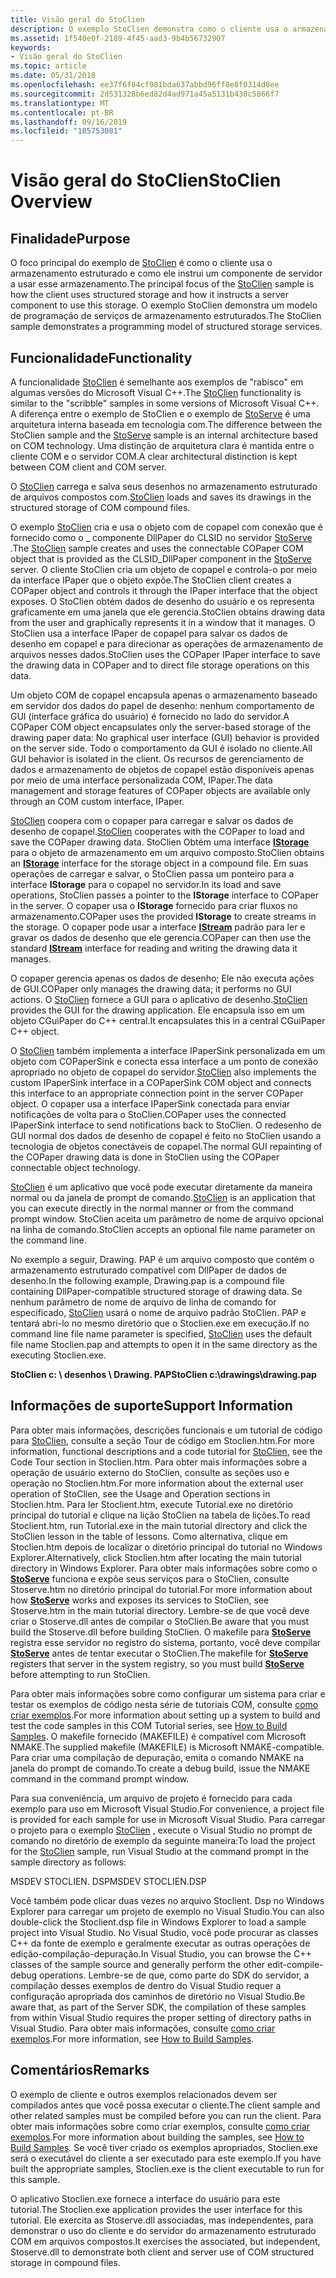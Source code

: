 ```yaml
---
title: Visão geral do StoClien
description: O exemplo StoClien demonstra como o cliente usa o armazenamento estruturado e como ele direciona um componente de servidor para usar esse armazenamento.
ms.assetid: 1f540e0f-2189-4f45-aad3-9b4b56732907
keywords:
- Visão geral do StoClien
ms.topic: article
ms.date: 05/31/2018
ms.openlocfilehash: ee37f6f84cf981bda637abbd96ff8e8f0314d8ee
ms.sourcegitcommit: 2d531328b6ed82d4ad971a45a5131b430c5866f7
ms.translationtype: MT
ms.contentlocale: pt-BR
ms.lasthandoff: 09/16/2019
ms.locfileid: "105753081"
---
```

# <a name="stoclien-overview"></a><span data-ttu-id="8e47d-104">Visão geral do StoClien</span><span class="sxs-lookup"><span data-stu-id="8e47d-104">StoClien Overview</span></span>

## <a name="purpose"></a><span data-ttu-id="8e47d-105">Finalidade</span><span class="sxs-lookup"><span data-stu-id="8e47d-105">Purpose</span></span>

<span data-ttu-id="8e47d-106">O foco principal do exemplo de [StoClien](structured-storage-client-sample--stoclien-.md) é como o cliente usa o armazenamento estruturado e como ele instrui um componente de servidor a usar esse armazenamento.</span><span class="sxs-lookup"><span data-stu-id="8e47d-106">The principal focus of the [StoClien](structured-storage-client-sample--stoclien-.md) sample is how the client uses structured storage and how it instructs a server component to use this storage.</span></span> <span data-ttu-id="8e47d-107">O exemplo StoClien demonstra um modelo de programação de serviços de armazenamento estruturados.</span><span class="sxs-lookup"><span data-stu-id="8e47d-107">The StoClien sample demonstrates a programming model of structured storage services.</span></span>

## <a name="functionality"></a><span data-ttu-id="8e47d-108">Funcionalidade</span><span class="sxs-lookup"><span data-stu-id="8e47d-108">Functionality</span></span>

<span data-ttu-id="8e47d-109">A funcionalidade [StoClien](structured-storage-client-sample--stoclien-.md) é semelhante aos exemplos de "rabisco" em algumas versões do Microsoft Visual C++.</span><span class="sxs-lookup"><span data-stu-id="8e47d-109">The [StoClien](structured-storage-client-sample--stoclien-.md) functionality is similar to the "scribble" samples in some versions of Microsoft Visual C++.</span></span> <span data-ttu-id="8e47d-110">A diferença entre o exemplo de StoClien e o exemplo de [StoServe](structured-storage-server-sample--stoserve-.md) é uma arquitetura interna baseada em tecnologia com.</span><span class="sxs-lookup"><span data-stu-id="8e47d-110">The difference between the StoClien sample and the [StoServe](structured-storage-server-sample--stoserve-.md) sample is an internal architecture based on COM technology.</span></span> <span data-ttu-id="8e47d-111">Uma distinção de arquitetura clara é mantida entre o cliente COM e o servidor COM.</span><span class="sxs-lookup"><span data-stu-id="8e47d-111">A clear architectural distinction is kept between COM client and COM server.</span></span>

<span data-ttu-id="8e47d-112">O [StoClien](structured-storage-client-sample--stoclien-.md) carrega e salva seus desenhos no armazenamento estruturado de arquivos compostos com.</span><span class="sxs-lookup"><span data-stu-id="8e47d-112">[StoClien](structured-storage-client-sample--stoclien-.md) loads and saves its drawings in the structured storage of COM compound files.</span></span>

<span data-ttu-id="8e47d-113">O exemplo [StoClien](structured-storage-client-sample--stoclien-.md) cria e usa o objeto com de copapel com conexão que é fornecido como o \_ componente DllPaper do CLSID no servidor [StoServe](structured-storage-server-sample--stoserve-.md) .</span><span class="sxs-lookup"><span data-stu-id="8e47d-113">The [StoClien](structured-storage-client-sample--stoclien-.md) sample creates and uses the connectable COPaper COM object that is provided as the CLSID\_DllPaper component in the [StoServe](structured-storage-server-sample--stoserve-.md) server.</span></span> <span data-ttu-id="8e47d-114">O cliente StoClien cria um objeto de copapel e controla-o por meio da interface IPaper que o objeto expõe.</span><span class="sxs-lookup"><span data-stu-id="8e47d-114">The StoClien client creates a COPaper object and controls it through the IPaper interface that the object exposes.</span></span> <span data-ttu-id="8e47d-115">O StoClien obtém dados de desenho do usuário e os representa graficamente em uma janela que ele gerencia.</span><span class="sxs-lookup"><span data-stu-id="8e47d-115">StoClien obtains drawing data from the user and graphically represents it in a window that it manages.</span></span> <span data-ttu-id="8e47d-116">O StoClien usa a interface IPaper de copapel para salvar os dados de desenho em copapel e para direcionar as operações de armazenamento de arquivos nesses dados.</span><span class="sxs-lookup"><span data-stu-id="8e47d-116">StoClien uses the COPaper IPaper interface to save the drawing data in COPaper and to direct file storage operations on this data.</span></span>

<span data-ttu-id="8e47d-117">Um objeto COM de copapel encapsula apenas o armazenamento baseado em servidor dos dados do papel de desenho: nenhum comportamento de GUI (interface gráfica do usuário) é fornecido no lado do servidor.</span><span class="sxs-lookup"><span data-stu-id="8e47d-117">A COPaper COM object encapsulates only the server-based storage of the drawing paper data: No graphical user interface (GUI) behavior is provided on the server side.</span></span> <span data-ttu-id="8e47d-118">Todo o comportamento da GUI é isolado no cliente.</span><span class="sxs-lookup"><span data-stu-id="8e47d-118">All GUI behavior is isolated in the client.</span></span> <span data-ttu-id="8e47d-119">Os recursos de gerenciamento de dados e armazenamento de objetos de copapel estão disponíveis apenas por meio de uma interface personalizada COM, IPaper.</span><span class="sxs-lookup"><span data-stu-id="8e47d-119">The data management and storage features of COPaper objects are available only through an COM custom interface, IPaper.</span></span>

<span data-ttu-id="8e47d-120">[StoClien](structured-storage-client-sample--stoclien-.md) coopera com o copaper para carregar e salvar os dados de desenho de copapel.</span><span class="sxs-lookup"><span data-stu-id="8e47d-120">[StoClien](structured-storage-client-sample--stoclien-.md) cooperates with the COPaper to load and save the COPaper drawing data.</span></span> <span data-ttu-id="8e47d-121">StoClien Obtém uma interface [**IStorage**](/windows/desktop/api/Objidl/nn-objidl-istorage) para o objeto de armazenamento em um arquivo composto.</span><span class="sxs-lookup"><span data-stu-id="8e47d-121">StoClien obtains an [**IStorage**](/windows/desktop/api/Objidl/nn-objidl-istorage) interface for the storage object in a compound file.</span></span> <span data-ttu-id="8e47d-122">Em suas operações de carregar e salvar, o StoClien passa um ponteiro para a interface **IStorage** para o copapel no servidor.</span><span class="sxs-lookup"><span data-stu-id="8e47d-122">In its load and save operations, StoClien passes a pointer to the **IStorage** interface to COPaper in the server.</span></span> <span data-ttu-id="8e47d-123">O copaper usa o **IStorage** fornecido para criar fluxos no armazenamento.</span><span class="sxs-lookup"><span data-stu-id="8e47d-123">COPaper uses the provided **IStorage** to create streams in the storage.</span></span> <span data-ttu-id="8e47d-124">O copaper pode usar a interface [**IStream**](/windows/desktop/api/Objidl/nn-objidl-istream) padrão para ler e gravar os dados de desenho que ele gerencia.</span><span class="sxs-lookup"><span data-stu-id="8e47d-124">COPaper can then use the standard [**IStream**](/windows/desktop/api/Objidl/nn-objidl-istream) interface for reading and writing the drawing data it manages.</span></span>

<span data-ttu-id="8e47d-125">O copaper gerencia apenas os dados de desenho; Ele não executa ações de GUI.</span><span class="sxs-lookup"><span data-stu-id="8e47d-125">COPaper only manages the drawing data; it performs no GUI actions.</span></span> <span data-ttu-id="8e47d-126">O [StoClien](structured-storage-client-sample--stoclien-.md) fornece a GUI para o aplicativo de desenho.</span><span class="sxs-lookup"><span data-stu-id="8e47d-126">[StoClien](structured-storage-client-sample--stoclien-.md) provides the GUI for the drawing application.</span></span> <span data-ttu-id="8e47d-127">Ele encapsula isso em um objeto CGuiPaper do C++ central.</span><span class="sxs-lookup"><span data-stu-id="8e47d-127">It encapsulates this in a central CGuiPaper C++ object.</span></span>

<span data-ttu-id="8e47d-128">O [StoClien](structured-storage-client-sample--stoclien-.md) também implementa a interface IPaperSink personalizada em um objeto com COPaperSink e conecta essa interface a um ponto de conexão apropriado no objeto de copapel do servidor.</span><span class="sxs-lookup"><span data-stu-id="8e47d-128">[StoClien](structured-storage-client-sample--stoclien-.md) also implements the custom IPaperSink interface in a COPaperSink COM object and connects this interface to an appropriate connection point in the server COPaper object.</span></span> <span data-ttu-id="8e47d-129">O copaper usa a interface IPaperSink conectada para enviar notificações de volta para o StoClien.</span><span class="sxs-lookup"><span data-stu-id="8e47d-129">COPaper uses the connected IPaperSink interface to send notifications back to StoClien.</span></span> <span data-ttu-id="8e47d-130">O redesenho de GUI normal dos dados de desenho de copapel é feito no StoClien usando a tecnologia de objetos conectáveis de copapel.</span><span class="sxs-lookup"><span data-stu-id="8e47d-130">The normal GUI repainting of the COPaper drawing data is done in StoClien using the COPaper connectable object technology.</span></span>

<span data-ttu-id="8e47d-131">[StoClien](structured-storage-client-sample--stoclien-.md) é um aplicativo que você pode executar diretamente da maneira normal ou da janela de prompt de comando.</span><span class="sxs-lookup"><span data-stu-id="8e47d-131">[StoClien](structured-storage-client-sample--stoclien-.md) is an application that you can execute directly in the normal manner or from the command prompt window.</span></span> <span data-ttu-id="8e47d-132">StoClien aceita um parâmetro de nome de arquivo opcional na linha de comando.</span><span class="sxs-lookup"><span data-stu-id="8e47d-132">StoClien accepts an optional file name parameter on the command line.</span></span>

<span data-ttu-id="8e47d-133">No exemplo a seguir, Drawing. PAP é um arquivo composto que contém o armazenamento estruturado compatível com DllPaper de dados de desenho.</span><span class="sxs-lookup"><span data-stu-id="8e47d-133">In the following example, Drawing.pap is a compound file containing DllPaper-compatible structured storage of drawing data.</span></span> <span data-ttu-id="8e47d-134">Se nenhum parâmetro de nome de arquivo de linha de comando for especificado, [StoClien](structured-storage-client-sample--stoclien-.md) usará o nome de arquivo padrão StoClien. PAP e tentará abri-lo no mesmo diretório que o Stoclien.exe em execução.</span><span class="sxs-lookup"><span data-stu-id="8e47d-134">If no command line file name parameter is specified, [StoClien](structured-storage-client-sample--stoclien-.md) uses the default file name Stoclien.pap and attempts to open it in the same directory as the executing Stoclien.exe.</span></span>

<span data-ttu-id="8e47d-135">**StoClien c: \\ desenhos \\ Drawing. PAP**</span><span class="sxs-lookup"><span data-stu-id="8e47d-135">**StoClien c:\\drawings\\drawing.pap**</span></span>

## <a name="support-information"></a><span data-ttu-id="8e47d-136">Informações de suporte</span><span class="sxs-lookup"><span data-stu-id="8e47d-136">Support Information</span></span>

<span data-ttu-id="8e47d-137">Para obter mais informações, descrições funcionais e um tutorial de código para [StoClien](structured-storage-client-sample--stoclien-.md), consulte a seção Tour de código em Stoclien.htm.</span><span class="sxs-lookup"><span data-stu-id="8e47d-137">For more information, functional descriptions and a code tutorial for [StoClien](structured-storage-client-sample--stoclien-.md), see the Code Tour section in Stoclien.htm.</span></span> <span data-ttu-id="8e47d-138">Para obter mais informações sobre a operação de usuário externo do StoClien, consulte as seções uso e operação no Stoclien.htm.</span><span class="sxs-lookup"><span data-stu-id="8e47d-138">For more information about the external user operation of StoClien, see the Usage and Operation sections in Stoclien.htm.</span></span> <span data-ttu-id="8e47d-139">Para ler Stoclient.htm, execute Tutorial.exe no diretório principal do tutorial e clique na lição StoClien na tabela de lições.</span><span class="sxs-lookup"><span data-stu-id="8e47d-139">To read Stoclient.htm, run Tutorial.exe in the main tutorial directory and click the StoClien lesson in the table of lessons.</span></span> <span data-ttu-id="8e47d-140">Como alternativa, clique em Stoclien.htm depois de localizar o diretório principal do tutorial no Windows Explorer.</span><span class="sxs-lookup"><span data-stu-id="8e47d-140">Alternatively, click Stoclien.htm after locating the main tutorial directory in Windows Explorer.</span></span> <span data-ttu-id="8e47d-141">Para obter mais informações sobre como o [**StoServe**](structured-storage-server-sample--stoserve-.md) funciona e expõe seus serviços para o StoClien, consulte Stoserve.htm no diretório principal do tutorial.</span><span class="sxs-lookup"><span data-stu-id="8e47d-141">For more information about how [**StoServe**](structured-storage-server-sample--stoserve-.md) works and exposes its services to StoClien, see Stoserve.htm in the main tutorial directory.</span></span> <span data-ttu-id="8e47d-142">Lembre-se de que você deve criar o Stoserve.dll antes de compilar o StoClien.</span><span class="sxs-lookup"><span data-stu-id="8e47d-142">Be aware that you must build the Stoserve.dll before building StoClien.</span></span> <span data-ttu-id="8e47d-143">O makefile para [**StoServe**](structured-storage-server-sample--stoserve-.md) registra esse servidor no registro do sistema, portanto, você deve compilar [**StoServe**](structured-storage-server-sample--stoserve-.md) antes de tentar executar o StoClien.</span><span class="sxs-lookup"><span data-stu-id="8e47d-143">The makefile for [**StoServe**](structured-storage-server-sample--stoserve-.md) registers that server in the system registry, so you must build [**StoServe**](structured-storage-server-sample--stoserve-.md) before attempting to run StoClien.</span></span>

<span data-ttu-id="8e47d-144">Para obter mais informações sobre como configurar um sistema para criar e testar os exemplos de código nesta série de tutoriais COM, consulte [como criar exemplos](how-to-build-samples.md).</span><span class="sxs-lookup"><span data-stu-id="8e47d-144">For more information about setting up a system to build and test the code samples in this COM Tutorial series, see [How to Build Samples](how-to-build-samples.md).</span></span> <span data-ttu-id="8e47d-145">O makefile fornecido (MAKEFILE) é compatível com Microsoft NMAKE.</span><span class="sxs-lookup"><span data-stu-id="8e47d-145">The supplied makefile (MAKEFILE) is Microsoft NMAKE-compatible.</span></span> <span data-ttu-id="8e47d-146">Para criar uma compilação de depuração, emita o comando NMAKE na janela do prompt de comando.</span><span class="sxs-lookup"><span data-stu-id="8e47d-146">To create a debug build, issue the NMAKE command in the command prompt window.</span></span>

<span data-ttu-id="8e47d-147">Para sua conveniência, um arquivo de projeto é fornecido para cada exemplo para uso em Microsoft Visual Studio.</span><span class="sxs-lookup"><span data-stu-id="8e47d-147">For convenience, a project file is provided for each sample for use in Microsoft Visual Studio.</span></span> <span data-ttu-id="8e47d-148">Para carregar o projeto para o exemplo [StoClien](structured-storage-client-sample--stoclien-.md) , execute o Visual Studio no prompt de comando no diretório de exemplo da seguinte maneira:</span><span class="sxs-lookup"><span data-stu-id="8e47d-148">To load the project for the [StoClien](structured-storage-client-sample--stoclien-.md) sample, run Visual Studio at the command prompt in the sample directory as follows:</span></span>

<span data-ttu-id="8e47d-149">MSDEV STOCLIEN. DSP</span><span class="sxs-lookup"><span data-stu-id="8e47d-149">MSDEV STOCLIEN.DSP</span></span>

<span data-ttu-id="8e47d-150">Você também pode clicar duas vezes no arquivo Stoclient. Dsp no Windows Explorer para carregar um projeto de exemplo no Visual Studio.</span><span class="sxs-lookup"><span data-stu-id="8e47d-150">You can also double-click the Stoclient.dsp file in Windows Explorer to load a sample project into Visual Studio.</span></span> <span data-ttu-id="8e47d-151">No Visual Studio, você pode procurar as classes C++ da fonte de exemplo e geralmente executar as outras operações de edição-compilação-depuração.</span><span class="sxs-lookup"><span data-stu-id="8e47d-151">In Visual Studio, you can browse the C++ classes of the sample source and generally perform the other edit-compile-debug operations.</span></span> <span data-ttu-id="8e47d-152">Lembre-se de que, como parte do SDK do servidor, a compilação desses exemplos de dentro do Visual Studio requer a configuração apropriada dos caminhos de diretório no Visual Studio.</span><span class="sxs-lookup"><span data-stu-id="8e47d-152">Be aware that, as part of the Server SDK, the compilation of these samples from within Visual Studio requires the proper setting of directory paths in Visual Studio.</span></span> <span data-ttu-id="8e47d-153">Para obter mais informações, consulte [como criar exemplos](how-to-build-samples.md).</span><span class="sxs-lookup"><span data-stu-id="8e47d-153">For more information, see [How to Build Samples](how-to-build-samples.md).</span></span>

## <a name="remarks"></a><span data-ttu-id="8e47d-154">Comentários</span><span class="sxs-lookup"><span data-stu-id="8e47d-154">Remarks</span></span>

<span data-ttu-id="8e47d-155">O exemplo de cliente e outros exemplos relacionados devem ser compilados antes que você possa executar o cliente.</span><span class="sxs-lookup"><span data-stu-id="8e47d-155">The client sample and other related samples must be compiled before you can run the client.</span></span> <span data-ttu-id="8e47d-156">Para obter mais informações sobre como criar exemplos, consulte [como criar exemplos](how-to-build-samples.md).</span><span class="sxs-lookup"><span data-stu-id="8e47d-156">For more information about building the samples, see [How to Build Samples](how-to-build-samples.md).</span></span> <span data-ttu-id="8e47d-157">Se você tiver criado os exemplos apropriados, Stoclien.exe será o executável do cliente a ser executado para este exemplo.</span><span class="sxs-lookup"><span data-stu-id="8e47d-157">If you have built the appropriate samples, Stoclien.exe is the client executable to run for this sample.</span></span>

<span data-ttu-id="8e47d-158">O aplicativo Stoclien.exe fornece a interface do usuário para este tutorial.</span><span class="sxs-lookup"><span data-stu-id="8e47d-158">The Stoclien.exe application provides the user interface for this tutorial.</span></span> <span data-ttu-id="8e47d-159">Ele exercita as Stoserve.dll associadas, mas independentes, para demonstrar o uso do cliente e do servidor do armazenamento estruturado COM em arquivos compostos.</span><span class="sxs-lookup"><span data-stu-id="8e47d-159">It exercises the associated, but independent, Stoserve.dll to demonstrate both client and server use of COM structured storage in compound files.</span></span>

 

 




